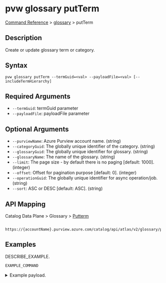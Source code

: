 # pvw glossary putTerm
[Command Reference](../../../README.md#command-reference) > [glossary](./main.md) > putTerm

## Description
Create or update glossary term or category.

## Syntax
```
pvw glossary putTerm --termGuid=<val> --payloadFile=<val> [--includeTermHierarchy]
```

## Required Arguments
- `--termGuid`: termGuid parameter
- `--payloadFile`: payloadFile parameter

## Optional Arguments
- `--purviewName`: Azure Purview account name. (string)
- `--categoryGuid`: The globally unique identifier of the category. (string)
- `--glossaryGuid`: The globally unique identifier for glossary. (string)
- `--glossaryName`: The name of the glossary. (string)
- `--limit`: The page size - by default there is no paging [default: 1000]. (integer)
- `--offset`: Offset for pagination purpose [default: 0]. (integer)
- `--operationGuid`: The globally unique identifier for async operation/job. (string)
- `--sort`: ASC or DESC [default: ASC]. (string)

## API Mapping
Catalog Data Plane > Glossary > [Putterm]()
```
 https://{accountName}.purview.azure.com/catalog/api/atlas/v2/glossary/putTerm
```

## Examples
DESCRIBE_EXAMPLE.
```powershell
EXAMPLE_COMMAND
```
<details><summary>Example payload.</summary>
<p>

```json
PASTE_JSON_HERE
```
</p>
</details>